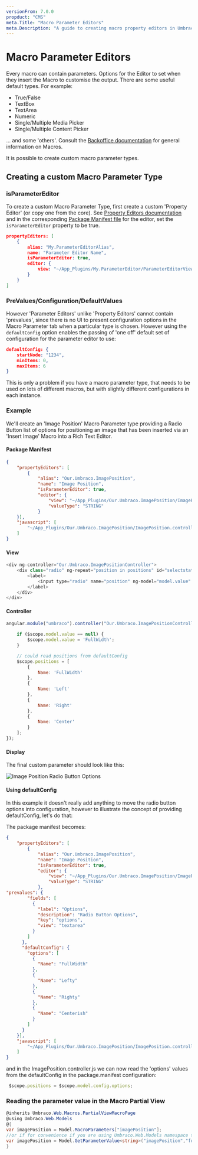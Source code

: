 ```yaml
---
versionFrom: 7.0.0
propduct: "CMS"
meta.Title: "Macro Parameter Editors"
meta.Description: "A guide to creating macro property editors in Umbraco"
---
```


# Macro Parameter Editors

Every macro can contain parameters. Options for the Editor to set when they insert the Macro to customise the output. There are some useful default types.  For example:

* True/False
* TextBox
* TextArea
* Numeric
* Single/Multiple Media Picker
* Single/Multiple Content Picker

... and some 'others'.  Consult the [Backoffice documentation](../../Getting-Started/Backoffice/index.md) for general information on Macros.

It is possible to create custom macro parameter types.

## Creating a custom Macro Parameter Type ##

### isParameterEditor
To create a custom Macro Parameter Type, first create a custom 'Property Editor' (or copy one from the core). See [Property Editors documentation](../../Extending/Property-Editors/index.md) and in the corresponding [Package Manifest file](../../Extending/Property-Editors/package-manifest.md) for the editor, set the `isParameterEditor` property to be true.

```json
propertyEditors: [
    {
        alias: "My.ParameterEditorAlias",
        name: "Parameter Editor Name",
        isParameterEditor: true,
        editor: {
            view: "~/App_Plugins/My.ParameterEditor/ParameterEditorView.html"
        }
    }
]
```

### PreValues/Configuration/DefaultValues
However 'Parameter Editors' unlike 'Property Editors' cannot contain 'prevalues', since there is no UI to present configuration options in the Macro Parameter tab when a particular type is chosen. However using the `defaultConfig` option enables the passing of 'one off' default set of configuration for the parameter editor to use:

```json
defaultConfig: {
    startNode: "1234",
    minItems: 0,
    maxItems: 6
}
```

This is only a problem if you have a macro parameter type, that needs to be used on lots of different macros, but with slightly different configurations in each instance.

### Example

We'll create an 'Image Position' Macro Parameter type providing a Radio Button list of options for positioning an image that has been inserted via an 'Insert Image' Macro into a Rich Text Editor.

#### Package Manifest ####

```json
{
    "propertyEditors": [
        {
            "alias": "Our.Umbraco.ImagePosition",
            "name": "Image Position",
            "isParameterEditor": true,
            "editor": {
                "view": "~/App_Plugins/Our.Umbraco.ImagePosition/ImagePosition.html",
                "valueType": "STRING"
            }
    }],
    "javascript": [
        "~/App_Plugins/Our.Umbraco.ImagePosition/ImagePosition.controller.js"
    ]
}
```

#### View

```csharp
<div ng-controller="Our.Umbraco.ImagePositionController">
    <div class="radio" ng-repeat="position in positions" id="selectstatus-{{position.Name}}">
        <label>
            <input type="radio" name="position" ng-model="model.value" value="{{position.Name}}">{{position.Name}}
        </label>
    </div>
</div>
```

#### Controller

```javascript
angular.module("umbraco").controller("Our.Umbraco.ImagePositionController", function ($scope) {

    if ($scope.model.value == null) {
        $scope.model.value = 'FullWidth';
    }

    // could read positions from defaultConfig
    $scope.positions = [
        {
            Name: 'FullWidth'
        },
        {
            Name: 'Left'
        },
        {
            Name: 'Right'
        },
        {
            Name: 'Center'
        }
    ];
});
```

#### Display

The final custom parameter should look like this:

![Image Position Radio Button Options](images/image-position-v8.png)

#### Using defaultConfig

In this example it doesn't really add anything to move the radio button options into configuration, however to illustrate the concept of providing defaultConfig, let's do that:

The package manifest becomes:

```json
{
    "propertyEditors": [
        {
            "alias": "Our.Umbraco.ImagePosition",
            "name": "Image Position",
            "isParameterEditor": true,
            "editor": {
                "view": "~/App_Plugins/Our.Umbraco.ImagePosition/ImagePosition.html",
                "valueType": "STRING"
            },
"prevalues": {
        "fields": [
          {
            "label": "Options",
            "description": "Radio Button Options",
            "key": "options",
            "view": "textarea"
          }
        ]
      },
      "defaultConfig": {
        "options": [
          {
            "Name": "FullWidth"
          },
          {
            "Name": "Lefty"
          },
          {
            "Name": "Righty"
          },
          {
            "Name": "Centerish"
          }
        ]
      }
    }],
    "javascript": [
        "~/App_Plugins/Our.Umbraco.ImagePosition/ImagePosition.controller.js"
    ]
}
```

and in the ImagePosition.controller.js we can now read the 'options' values from the defaultConfig in the package.manifest configuration:
```javascript
 $scope.positions = $scope.model.config.options;
```
### Reading the parameter value in the Macro Partial View

```csharp
@inherits Umbraco.Web.Macros.PartialViewMacroPage
@using Umbraco.Web.Models
@{
var imagePosition = Model.MacroParameters["imagePosition"];
//or if for convenience if you are using Umbraco.Web.Models namespace there is a GetParameterValue extension method, which allows a default value to be specified if the parameter is not provided:
var imagePosition = Model.GetParameterValue<string>("imagePosition","full-width");
}
```
